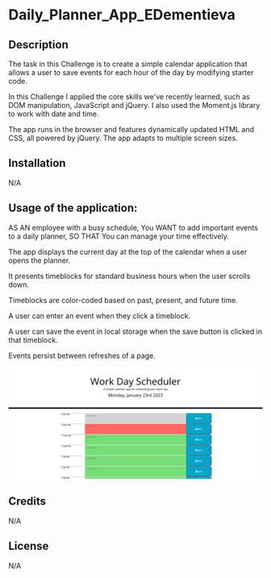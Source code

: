 # Daily_Planner_App_EDementieva

## Description

The task in this Challenge is to create a simple calendar application that allows a user to save events for each hour of the day by modifying starter code.

In this Challenge I applied the core skills we've recently learned, such as DOM manipulation, JavaScript and jQuery. I also used the Moment.js library to work with date and time.

The app runs in the browser and features dynamically updated HTML and CSS, all powered by jQuery. The app adapts to multiple screen sizes.

## Installation

N/A

## Usage of the application:

AS AN employee with a busy schedule,
You WANT to add important events to a daily planner,
SO THAT You can manage your time effectively.

The app displays the current day at the top of the calendar when a user opens the planner.

It presents timeblocks for standard business hours when the user scrolls down.

Timeblocks are color-coded based on past, present, and future time.

A user can enter an event when they click a timeblock.

A user can save the event in local storage when the save button is clicked in that timeblock.

Events persist between refreshes of a page.


![Code-Quiz](./images/screenshot.png)



## Credits

N/A

## License

N/A